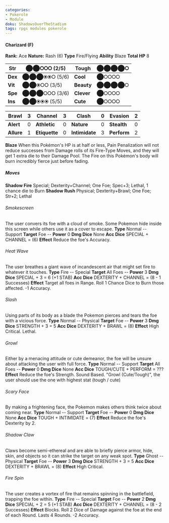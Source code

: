 ```yaml
---
categories:
- Pokerole
- Module
doku: ShadowsOverTheStadium
tags: rpgs modules pokerole
---
```

#### Charizard (F)

**Rank:** Ace
**Nature:** Rash (6)
**Type** Fire/Flying
**Ability** Blaze
**Total HP** 8

| **Str** | ⬤⬤⭘⭘⭘ (2/5) | **Tough** |  ⬤⬤⬤⬤⭘
|---------|---------------|-----------|--------
| **Dex** | ⬤⬤⬤⦿⦿⭘ (5/6) | **Cool** |  ⬤⭘⭘⭘⭘
| **Vit** | ⬤⬤⦿⭘⭘ (3/5) | **Beauty** |  ⬤⬤⬤⬤⭘
| **Spe** | ⬤⬤⬤⭘⭘⭘ (3/6) | **Clever** |  ⬤⭘⭘⭘⭘
| **Ins** | ⬤⬤⦿⦿⦿ (5/5) | **Cute** |  ⬤⭘⭘⭘⭘

| **Brawl** |  3 | **Channel** | 3 | **Clash** |  0 | **Evasion** | 2
|-----------|----|-------------|---|-----------|----|-------------|---
| **Alert** |  0 | **Athletic** | 0 | **Nature** | 0 | **Stealth** | 0
| **Allure** | 1 | **Etiquette** | 0 | **Intimidate** | 3 | **Perform** | 2

**Blaze** When this Pokémon's HP is at half or less, Pain Penalization will not reduce successes from Damage rolls of its Fire-Type Moves, and they will get 1 extra die to their Damage Pool. 
The Fire on this Pokémon's body will burn incredibly fierce just before fading.

##### Moves

**Shadow Fire** Special; Dexterity+Channel; One Foe; Spec+3; Lethal, 1 chance die to Burn
**Shadow Rush** Physical; Dexterity+Brawl; One Foe; Str+2; Lethal

###### Smokescreen
The user convers its foe with a cloud of smoke. Some Pokemon hide inside this screen while others use it as a cover to escape.
**Type** Normal -- Support
**Target** Foe -- **Power** 0
**Dmg Dice** None
**Acc Dice** SPECIAL + CHANNEL = (6)
**Effect** Reduce the foe's Accuracy.

###### Heat Wave
The user breathes a giant wave of incandescent air that might set fire to whatever it touches.
**Type** Fire -- Special
**Target** All Foes -- **Power** 3
**Dmg Dice** SPECIAL + 3 = 6 (+1 STAB)
**Acc Dice** DEXTERITY + CHANNEL = (8 - 1 Successes)
**Effect** Target all foes in Range. Roll 1 Chance Dice to Burn those affected. -1 Accuracy.

###### Slash
Using parts of its body as a blade the Pokemon pierces and tears the foe with a vicious force.
**Type** Normal -- Physical
**Target** Foe -- **Power** 3
**Dmg Dice** STRENGTH + 3 = 5
**Acc Dice** DEXTERITY + BRAWL = (8)
**Effect** High Critical. Lethal.

###### Growl
Either by a menacing attitude or cute demeanor, the foe will be unsure about attacking the user with full force.
**Type** Normal -- Support
**Target** All Foes -- **Power** 0
**Dmg Dice** None
**Acc Dice** TOUGH/CUTE + PERFORM = ???
**Effect** Reduce the foe's Strength. Sound Based. "Growl (Cute/Tough)", the user should use the one with highest stat (tough / cute)

###### Scary Face
By making a frightening face, the Pokemon makes others think twice about coming near.
**Type** Normal -- Support
**Target** Foe -- **Power** 0
**Dmg Dice** None
**Acc Dice** TOUGH + INTIMIDATE = (7)
**Effect** Reduce the foe's Dexterity by 2.

###### Shadow Claw
Claws become semi-ethereal and are able to briefly pierce armor, hide, skin, and objects so it can strike the target on any weak spot.
**Type** Ghost -- Physical
**Target** Foe -- **Power** 3
**Dmg Dice** STRENGTH + 3 = 5
**Acc Dice** DEXTERITY + BRAWL = (8)
**Effect** High Critical.

###### Fire Spin
The user creates a vortex of fire that remains spinning in the battlefield, trapping the foe within.
**Type** Fire -- Special
**Target** Foe -- **Power** 2
**Dmg Dice** SPECIAL + 2 = 5 (+1 STAB)
**Acc Dice** DEXTERITY + CHANNEL = (8 - 2 Successes)
**Effect** Blocks. Roll 2 Dice of Damage against the foe at the end of each Round. Lasts 4 Rounds. -2 Accuracy.